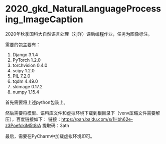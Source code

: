 # 2020_gkd_NaturalLanguageProcessing_ImageCaption
2020年秋季国科大自然语言处理（刘洋）课后编程作业，任务为图像标注。

需要的包主要有：
1. Django 3.1.4
2. PyTorch 1.2.0
3. torchvision 0.4.0
4. scipy 1.2.0
5. PIL 7.2.0
6. tqdm 4.49.0
7. skimage 0.17.2
8. numpy 1.15.4

首先需要将上述python包装上。

然后需要将模型、语料库文件和虚拟环境下载到根目录下（venv压缩文件需要解压），百度链接如下：
链接：https://pan.baidu.com/s/1Hbh62e-z3PoefckiM5t8rA 
提取码：3atn 

最后，需要在PyCharm中加载虚拟环境即可。
